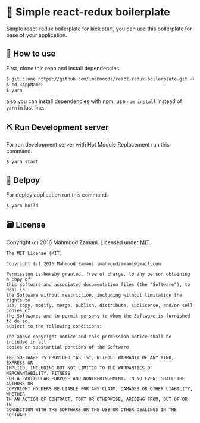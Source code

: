 # 👾 Simple react-redux boilerplate

Simple react-redux boilerplate for kick start, you can use this boilerplate for base of your application.


## 🤘 How to use

First, clone this repo and install dependencies.

```bash
$ git clone https://github.com/imahmoodz/react-redux-boilerplate.git <AppName>
$ cd <AppName>
$ yarn
```
also you can install dependencies with npm, use `npm install` instead of `yarn` in last line.

## ⛏ Run Development server

For run development server with Hot Module Replacement run this command.

```bash
$ yarn start
```

## 🎉 Delpoy

For deploy application run this command.

```bash
$ yarn build
```

## 🗃 License
Copyright (c) 2016 Mahmood Zamani. Licensed under [MIT](http://mit-license.org/).

```
The MIT License (MIT)

Copyright (c) 2016 Mahmood Zamani imahmoodzamani@gmail.com

Permission is hereby granted, free of charge, to any person obtaining a copy of
this software and associated documentation files (the "Software"), to deal in
the Software without restriction, including without limitation the rights to
use, copy, modify, merge, publish, distribute, sublicense, and/or sell copies of
the Software, and to permit persons to whom the Software is furnished to do so,
subject to the following conditions:

The above copyright notice and this permission notice shall be included in all
copies or substantial portions of the Software.

THE SOFTWARE IS PROVIDED "AS IS", WITHOUT WARRANTY OF ANY KIND, EXPRESS OR
IMPLIED, INCLUDING BUT NOT LIMITED TO THE WARRANTIES OF MERCHANTABILITY, FITNESS
FOR A PARTICULAR PURPOSE AND NONINFRINGEMENT. IN NO EVENT SHALL THE AUTHORS OR
COPYRIGHT HOLDERS BE LIABLE FOR ANY CLAIM, DAMAGES OR OTHER LIABILITY, WHETHER
IN AN ACTION OF CONTRACT, TORT OR OTHERWISE, ARISING FROM, OUT OF OR IN
CONNECTION WITH THE SOFTWARE OR THE USE OR OTHER DEALINGS IN THE SOFTWARE.
```